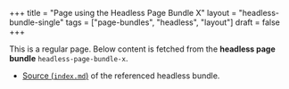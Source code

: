 +++
title = "Page using the Headless Page Bundle X"
layout = "headless-bundle-single"
tags = ["page-bundles", "headless", "layout"]
draft = false
+++

This is a regular page. Below content is fetched from the **headless
page bundle** `headless-page-bundle-x`.

-   [Source (`index.md`)](https://raw.githubusercontent.com/kaushalmodi/ox-hugo/main/test/site/content/bundles/headless-page-bundle-x/index.md) of the referenced headless bundle.
